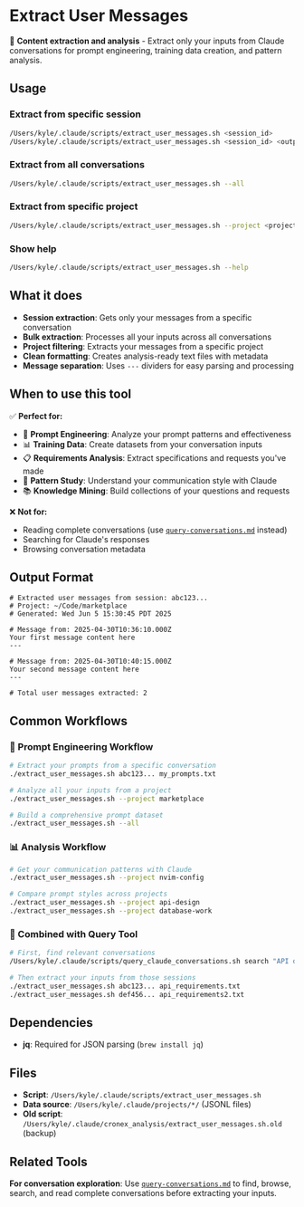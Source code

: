 # Extract User Messages

📝 **Content extraction and analysis** - Extract only your inputs from Claude conversations for prompt engineering, training data creation, and pattern analysis.

## Usage

### Extract from specific session

```bash
/Users/kyle/.claude/scripts/extract_user_messages.sh <session_id>
/Users/kyle/.claude/scripts/extract_user_messages.sh <session_id> <output_file>
```

### Extract from all conversations

```bash
/Users/kyle/.claude/scripts/extract_user_messages.sh --all
```

### Extract from specific project

```bash
/Users/kyle/.claude/scripts/extract_user_messages.sh --project <project_name>
```

### Show help

```bash
/Users/kyle/.claude/scripts/extract_user_messages.sh --help
```

## What it does

- **Session extraction**: Gets only your messages from a specific conversation
- **Bulk extraction**: Processes all your inputs across all conversations
- **Project filtering**: Extracts your messages from a specific project
- **Clean formatting**: Creates analysis-ready text files with metadata
- **Message separation**: Uses `---` dividers for easy parsing and processing

## When to use this tool

✅ **Perfect for:**

- 🎯 **Prompt Engineering**: Analyze your prompt patterns and effectiveness
- 📊 **Training Data**: Create datasets from your conversation inputs
- 📋 **Requirements Analysis**: Extract specifications and requests you've made
- 🔬 **Pattern Study**: Understand your communication style with Claude
- 📚 **Knowledge Mining**: Build collections of your questions and requests

❌ **Not for:**

- Reading complete conversations (use [`query-conversations.md`](query-conversations.md) instead)
- Searching for Claude's responses
- Browsing conversation metadata

## Output Format

```
# Extracted user messages from session: abc123...
# Project: ~/Code/marketplace
# Generated: Wed Jun 5 15:30:45 PDT 2025

# Message from: 2025-04-30T10:36:10.000Z
Your first message content here
---

# Message from: 2025-04-30T10:40:15.000Z
Your second message content here
---

# Total user messages extracted: 2
```

## Common Workflows

### 🎯 Prompt Engineering Workflow

```bash
# Extract your prompts from a specific conversation
./extract_user_messages.sh abc123... my_prompts.txt

# Analyze all your inputs from a project
./extract_user_messages.sh --project marketplace

# Build a comprehensive prompt dataset
./extract_user_messages.sh --all
```

### 📊 Analysis Workflow

```bash
# Get your communication patterns with Claude
./extract_user_messages.sh --project nvim-config

# Compare prompt styles across projects
./extract_user_messages.sh --project api-design
./extract_user_messages.sh --project database-work
```

### 🤝 Combined with Query Tool

```bash
# First, find relevant conversations
/Users/kyle/.claude/scripts/query_claude_conversations.sh search "API design"

# Then extract your inputs from those sessions
./extract_user_messages.sh abc123... api_requirements.txt
./extract_user_messages.sh def456... api_requirements2.txt
```

## Dependencies

- **jq**: Required for JSON parsing (`brew install jq`)

## Files

- **Script**: `/Users/kyle/.claude/scripts/extract_user_messages.sh`
- **Data source**: `/Users/kyle/.claude/projects/*/` (JSONL files)
- **Old script**: `/Users/kyle/.claude/cronex_analysis/extract_user_messages.sh.old` (backup)

## Related Tools

**For conversation exploration**: Use [`query-conversations.md`](query-conversations.md) to find, browse, search, and read complete conversations before extracting your inputs.
